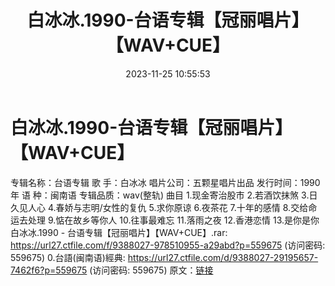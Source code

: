 ﻿---
title: 白冰冰.1990-台语专辑【冠丽唱片】【WAV+CUE】
date: 2023-11-25 10:55:53
categories: 闽南语(台语)
tags: 华语中文
---
# 白冰冰.1990-台语专辑【冠丽唱片】【WAV+CUE】

专辑名称：台语专辑
歌 手：白冰冰
唱片公司：五颗星唱片出品
发行时间：1990年
语 种：闽南语
专辑品质：wav(整轨)
曲目
1.现金寄治股市
2.若酒饮抹煞
3.日久见人心
4.春娇与志明/女性的复仇
5.求你原谅
6.夜茶花
7.十年的感情
8.交给命运去处理
9.惦在故乡等你人
10.往事最难忘
11.落雨之夜
12.香港恋情
13.是你是你
白冰冰.1990 - 台语专辑【冠丽唱片】【WAV+CUE】.rar: https://url27.ctfile.com/f/9388027-978510955-a29abd?p=559675
(访问密码: 559675)
0.台語(闽南语)經典: https://url27.ctfile.com/d/9388027-29195657-7462f6?p=559675
(访问密码: 559675)
原文：[链接](https://blog.sina.com.cn/s/blog_1647c7e76010313u2.html)